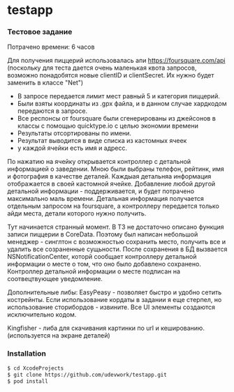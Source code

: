 # testapp
### Тестовое задание
Потрачено времени: 6 часов

Для получения пиццерий использовалась апи https://foursquare.com/api 
(поскольку для теста дается очень маленькая квота запросов, возможно понадобятся новые clientID и clientSecret. Их нужно будет заменить в классе "Net")

- В запросе передается лимит мест равный 5 и категория пиццерий.
- Были взяты координаты из .gpx файла, и в данном случае хардкодом передаются в запросе.
- Все респонсы от foursquare были сгенерированы из джейсонов в классы с помощью quicktype.io с целью экономии времени
- Результаты отсортированы по имени.
- Результат выводится в виде списка из кастомных ячеек
- у каждой ячейки есть имя и адресс.

По нажатию на ячейку открывается контроллер с детальной информацией о заведении.
Мною были выбраны телефон, рейтинк, имя и фотография в качестве деталей.
Каждыая детальняа информация отображается в своей кастомной ячейке.
Добавление любой другой детальной информации - поддерживается, и будет потрачено максимально маль времени.
Детальная информация получается отдельным запросом на foursquare, а контроллеру передается только айди места, детали которого нужно получить.

Тут начинается странный момент. В ТЗ не достаточно описано функция записи пиццерии в CoreData. Поэтому был написан небольшой менеджер - синглтон с возможностью
сохранить место, получить все и удалить все созраненные сущьности.
После сохранения в БД вызвается NSNotificationCenter, которй сообщает контроллеру детальной информации о месте о том, что оно было добавлено сохранено.
Контроллер детальной информации о месте подписан на соотвецтвующее уведомление.

Дополнительные либы:
EasyPeasy - позволяет быстро и удобно сетить кострейнты.
Если использование кордаты в задании я еще стерпел, но использование сторибордов - извините. 
Все UI элементы создаются исключительно кодом.

Kingfisher - либа для скачивания картинки по url и кешированию. (используется на экране деталей)

### Installation

```sh
$ cd XcodeProjects
$ git clone https://github.com/udevwork/testapp.git
$ pod install
```
